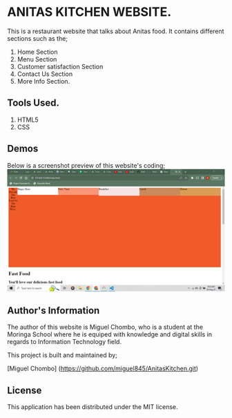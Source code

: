 # ANITAS KITCHEN WEBSITE.
This is a restaurant website that talks about Anitas  food. It contains different sections such as the;

1. Home Section
2. Menu Section
3. Customer satisfaction Section
4. Contact Us Section
5. More Info Section.

## Tools Used.

1. HTML5
2. CSS

## Demos
 Below is a screenshot preview of this website's  coding;
 ![Alt text](<Screenshot (3).png>)

 ## Author's Information
 The author of this website is Miguel Chombo, who is a  student at the Moringa School where he is equiped
 with knowledge and digital skills in regards to Information Technology field.

 This project is built and maintained by;

 [Miguel Chombo] (https://github.com/miguel845/AnitasKitchen.git)

 ## License

 This application has been distributed under the MIT license.
